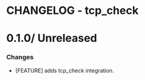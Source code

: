 # CHANGELOG - tcp_check

0.1.0/ Unreleased
==================

### Changes

* [FEATURE] adds tcp_check integration.
